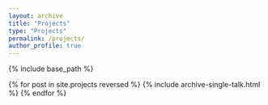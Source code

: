 ```yaml
---
layout: archive
title: "Projects"
type: "Projects"
permalink: /projects/
author_profile: true
---
```


{% include base_path %}

{% for post in site.projects reversed %}
  {% include archive-single-talk.html %}
{% endfor %}
